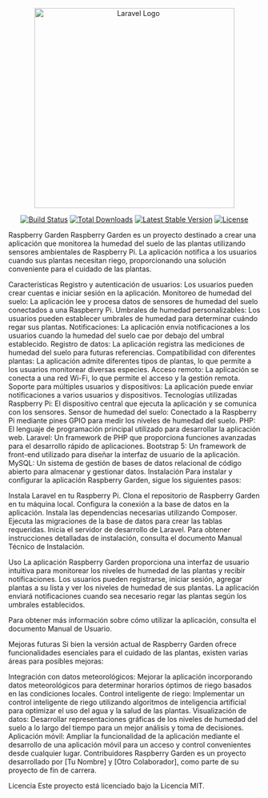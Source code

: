 <p align="center"><a href="https://laravel.com" target="_blank"><img src="https://raw.githubusercontent.com/laravel/art/master/logo-lockup/5%20SVG/2%20CMYK/1%20Full%20Color/laravel-logolockup-cmyk-red.svg" width="400" alt="Laravel Logo"></a></p>

<p align="center">
<a href="https://github.com/laravel/framework/actions"><img src="https://github.com/laravel/framework/workflows/tests/badge.svg" alt="Build Status"></a>
<a href="https://packagist.org/packages/laravel/framework"><img src="https://img.shields.io/packagist/dt/laravel/framework" alt="Total Downloads"></a>
<a href="https://packagist.org/packages/laravel/framework"><img src="https://img.shields.io/packagist/v/laravel/framework" alt="Latest Stable Version"></a>
<a href="https://packagist.org/packages/laravel/framework"><img src="https://img.shields.io/packagist/l/laravel/framework" alt="License"></a>
</p>

Raspberry Garden
Raspberry Garden es un proyecto destinado a crear una aplicación que monitorea la humedad del suelo de las plantas utilizando sensores ambientales de Raspberry Pi. La aplicación notifica a los usuarios cuando sus plantas necesitan riego, proporcionando una solución conveniente para el cuidado de las plantas.

Características
Registro y autenticación de usuarios: Los usuarios pueden crear cuentas e iniciar sesión en la aplicación.
Monitoreo de humedad del suelo: La aplicación lee y procesa datos de sensores de humedad del suelo conectados a una Raspberry Pi.
Umbrales de humedad personalizables: Los usuarios pueden establecer umbrales de humedad para determinar cuándo regar sus plantas.
Notificaciones: La aplicación envía notificaciones a los usuarios cuando la humedad del suelo cae por debajo del umbral establecido.
Registro de datos: La aplicación registra las mediciones de humedad del suelo para futuras referencias.
Compatibilidad con diferentes plantas: La aplicación admite diferentes tipos de plantas, lo que permite a los usuarios monitorear diversas especies.
Acceso remoto: La aplicación se conecta a una red Wi-Fi, lo que permite el acceso y la gestión remota.
Soporte para múltiples usuarios y dispositivos: La aplicación puede enviar notificaciones a varios usuarios y dispositivos.
Tecnologías utilizadas
Raspberry Pi: El dispositivo central que ejecuta la aplicación y se comunica con los sensores.
Sensor de humedad del suelo: Conectado a la Raspberry Pi mediante pines GPIO para medir los niveles de humedad del suelo.
PHP: El lenguaje de programación principal utilizado para desarrollar la aplicación web.
Laravel: Un framework de PHP que proporciona funciones avanzadas para el desarrollo rápido de aplicaciones.
Bootstrap 5: Un framework de front-end utilizado para diseñar la interfaz de usuario de la aplicación.
MySQL: Un sistema de gestión de bases de datos relacional de código abierto para almacenar y gestionar datos.
Instalación
Para instalar y configurar la aplicación Raspberry Garden, sigue los siguientes pasos:

Instala Laravel en tu Raspberry Pi.
Clona el repositorio de Raspberry Garden en tu máquina local.
Configura la conexión a la base de datos en la aplicación.
Instala las dependencias necesarias utilizando Composer.
Ejecuta las migraciones de la base de datos para crear las tablas requeridas.
Inicia el servidor de desarrollo de Laravel.
Para obtener instrucciones detalladas de instalación, consulta el documento Manual Técnico de Instalación.

Uso
La aplicación Raspberry Garden proporciona una interfaz de usuario intuitiva para monitorear los niveles de humedad de las plantas y recibir notificaciones. Los usuarios pueden registrarse, iniciar sesión, agregar plantas a su lista y ver los niveles de humedad de sus plantas. La aplicación enviará notificaciones cuando sea necesario regar las plantas según los umbrales establecidos.

Para obtener más información sobre cómo utilizar la aplicación, consulta el documento Manual de Usuario.

Mejoras futuras
Si bien la versión actual de Raspberry Garden ofrece funcionalidades esenciales para el cuidado de las plantas, existen varias áreas para posibles mejoras:

Integración con datos meteorológicos: Mejorar la aplicación incorporando datos meteorológicos para determinar horarios óptimos de riego basados en las condiciones locales.
Control inteligente de riego: Implementar un control inteligente de riego utilizando algoritmos de inteligencia artificial para optimizar el uso del agua y la salud de las plantas.
Visualización de datos: Desarrollar representaciones gráficas de los niveles de humedad del suelo a lo largo del tiempo para un mejor análisis y toma de decisiones.
Aplicación móvil: Ampliar la funcionalidad de la aplicación mediante el desarrollo de una aplicación móvil para un acceso y control convenientes desde cualquier lugar.
Contribuidores
Raspberry Garden es un proyecto desarrollado por [Tu Nombre] y [Otro Colaborador], como parte de su proyecto de fin de carrera.

Licencia
Este proyecto está licenciado bajo la Licencia MIT.
